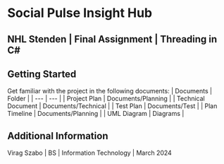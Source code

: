 # Social Pulse Insight Hub
## NHL Stenden | Final Assignment | Threading in C#

## Getting Started
Get familiar with the project in the following documents:
| Documents | Folder |
| --- | --- |
| Project Plan | Documents/Planning |
| Technical Document | Documents/Technical |
| Test Plan | Documents/Test |
| Plan Timeline | Documents/Planning |
| UML Diagram | Diagrams |

## Additional Information
Virag Szabo | BS | Information Technology | March 2024
